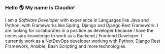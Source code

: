 ### Hello :earth_americas: My name is Claudio!

I am a *Software Developer* with experience in Languages like Java and Python, with Frameworks like Spring, Django and Django Rest Framework. I am looking for collaborates in a position as developer because I have the necessary knowledge to work as a Backend / Frontend Developer. I currently work as a NetDevOps developer working with Python, Django Rest Framework, Ansible, Bash Scripting and more technologies. 




<!--
**Audio10/Audio10** is a ✨ _special_ ✨ repository because its `README.md` (this file) appears on your GitHub profile.

Here are some ideas to get you started:

- 🔭 I’m currently working on ...
- 🌱 I’m currently learning ...
- 👯 I’m looking to collaborate on ...
- 🤔 I’m looking for help with ...
- 💬 Ask me about ...
- 📫 How to reach me: ...
- 😄 Pronouns: ...
- ⚡ Fun fact: ...
-->
